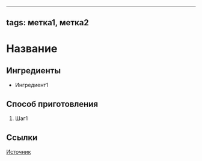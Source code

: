 ----
tags: метка1, метка2 
----

# Название

## Ингредиенты
- Ингредиент1


## Способ приготовления
1. Шаг1

## Ссылки
[Источник](url)